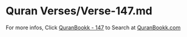 # Quran Verses/Verse-147.md 

For more infos, Click [QuranBookk - 147](https://www.quranbookk.com/quran/search?q=147) to Search at [QuranBookk.com](http://quranbookk.com/)
